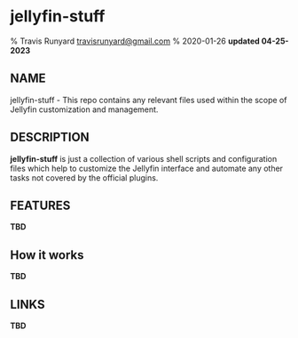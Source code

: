 # jellyfin-stuff

% Travis Runyard <travisrunyard@gmail.com>
% 2020-01-26 **updated 04-25-2023**


## NAME

jellyfin-stuff - This repo contains any relevant files used within the scope of Jellyfin customization and management.


## DESCRIPTION

**jellyfin-stuff** is just a collection of various shell scripts and configuration files which help to customize the Jellyfin interface and automate any other tasks not covered by the official plugins.


## FEATURES

**TBD**


## How it works

**TBD**


## LINKS

**TBD**

